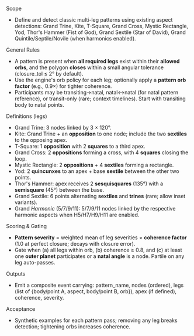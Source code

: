 <!-- >>> AUTO-GEN BEGIN: Aspect Patterns v1.0 (instructions) -->
Scope
- Define and detect classic multi-leg patterns using existing aspect detections: Grand Trine, Kite, T-Square, Grand Cross, Mystic Rectangle, Yod, Thor's Hammer (Fist of God), Grand Sextile (Star of David), Grand Quintile/Septile/Novile (when harmonics enabled).

General Rules
- A pattern is present when **all required legs** exist within their **allowed orbs**, and the polygon **closes** within a small angular tolerance (closure_tol ≤ 2° by default).
- Use the engine's orb policy for each leg; optionally apply a **pattern orb factor** (e.g., 0.9×) for tighter coherence.
- Participants may be transiting→natal, natal↔natal (for natal pattern reference), or transit-only (rare; context timelines). Start with transiting body to natal points.

Definitions (legs)
- Grand Trine: 3 nodes linked by 3 × 120°.
- Kite: Grand Trine + an **opposition** to one node; include the two **sextiles** to the opposing apex.
- T-Square: 1 **opposition** with 2 **squares** to a third apex.
- Grand Cross: 2 **oppositions** forming a cross, with 4 **squares** closing the loop.
- Mystic Rectangle: 2 **oppositions** + 4 **sextiles** forming a rectangle.
- Yod: 2 **quincunxes** to an apex + base **sextile** between the other two points.
- Thor's Hammer: apex receives 2 **sesquisquares** (135°) with a **semisquare** (45°) between the base.
- Grand Sextile: 6 points alternating **sextiles** and **trines** (rare; allow inset variants).
- Grand *Harmonic* (5/7/9/11): 5/7/9/11 nodes linked by the respective harmonic aspects when H5/H7/H9/H11 are enabled.

Scoring & Gating
- **Pattern severity** = weighted mean of leg severities × **coherence factor** (1.0 at perfect closure; decays with closure error).
- Gate when (a) all legs within orb, (b) coherence ≥ 0.8, and (c) at least one **outer planet** participates or a **natal angle** is a node. Partile on any leg auto-passes.

Outputs
- Emit a composite event carrying: pattern_name, nodes (ordered), legs (list of {body/point A, aspect, body/point B, orb}), apex (if defined), coherence, severity.

Acceptance
- Synthetic examples for each pattern pass; removing any leg breaks detection; tightening orbs increases coherence.
<!-- >>> AUTO-GEN END: Aspect Patterns v1.0 (instructions) -->
